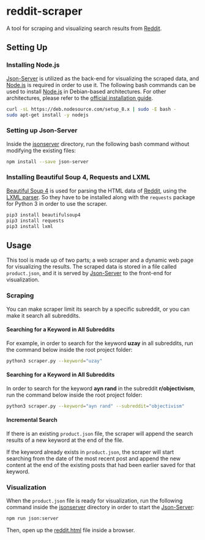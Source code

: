 # reddit-scraper
A tool for scraping and visualizing search results from [Reddit](https://www.reddit.com).

## Setting Up
### Installing Node.js
[Json-Server](https://github.com/typicode/json-server) is utilized as the back-end for visualizing the scraped data, and [Node.js](https://nodejs.org/en/) is required in order to use it.
The following bash commands can be used to install [Node.js](https://nodejs.org/en/) in Debian-based architectures.
For other architectures, please refer to the [official installation guide](https://nodejs.org/en/download/package-manager/).
``` sh
curl -sL https://deb.nodesource.com/setup_8.x | sudo -E bash -
sudo apt-get install -y nodejs
```

### Setting up Json-Server
Inside the [jsonserver](https://github.com/utkuufuk/reddit-scraper/tree/master/jsonserver) directory, run the following bash command without modifying the existing files:
``` sh
npm install --save json-server
```

### Installing Beautiful Soup 4, Requests and LXML
[Beautiful Soup 4](https://www.crummy.com/software/BeautifulSoup/bs4/doc/#) is used for parsing the HTML data of [Reddit](https://www.reddit.com), using the [LXML parser](https://lxml.de/). So they have to be installed along with the `requests` package for Python 3 in order to use the scraper.
``` sh
pip3 install beautifulsoup4
pip3 install requests
pip3 install lxml
```

## Usage
This tool is made up of two parts; a web scraper and a dynamic web page for visualizing the results.
The scraped data is stored in a file called `product.json`, and it is served by [Json-Server](https://github.com/typicode/json-server) to the front-end for visualization.

### Scraping
You can make scraper limit its search by a specific subreddit, or you can make it search all subreddits.

#### Searching for a Keyword in All Subreddits
For example, in order to search for the keyword **uzay** in all subreddits, run the command below inside the root project folder:
``` sh
python3 scraper.py --keyword="uzay"
```

#### Searching for a Keyword in All Subreddits
In order to search for the keyword **ayn rand** in the subreddit **r/objectivism**, run the command below inside the root project folder:
``` sh
python3 scraper.py --keyword="ayn rand" --subreddit="objectivism"
```

#### Incremental Search
If there is an existing `product.json` file, the scraper will append the search results of a new keyword at the end of the file.

If the keyword already exists in `product.json`, the scraper will start searching from the date of the most recent post and append the new content at the end of the existing posts that had been earlier saved for that keyword.

### Visualization
When the `product.json` file is ready for visualization, run the following command inside the [jsonserver](https://github.com/utkuufuk/reddit-scraper/tree/master/jsonserver) directory in order to start the [Json-Server](https://github.com/typicode/json-server):
``` sh
npm run json:server
```

Then, open up the [reddit.html](https://github.com/utkuufuk/reddit-scraper/blob/master/reddit.html) file inside a browser.

